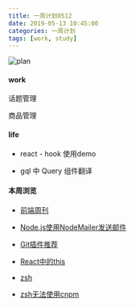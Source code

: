 ```yaml
---
title: 一周计划0512
date: 2019-05-13 10:45:00
categories: 一周计划
tags: [work, study]
---
```


![plan](https://user-gold-cdn.xitu.io/2018/9/3/1659f1969e015231?w=1424&h=698&f=png&s=1887559)

<!--more-->

#### work

话题管理

商品管理

#### life

* react - hook 使用demo

* gql 中 Query 组件翻译

#### 本周浏览

* [前端周刊](https://frontend-weekly.com/)

* [Node.js使用NodeMailer发送邮件](https://www.jianshu.com/p/ee200a67853c)

* [Git插件推荐](https://juejin.im/post/5c9727ce6fb9a070da500662)

* [React中的this](https://www.zhihu.com/question/300850914)

* [zsh](https://xiaozhou.net/learn-the-command-line-iterm-and-zsh-2017-06-23.html)



* [zsh无法使用cnpm](https://www.cnblogs.com/fanlinqiang/p/8395337.html)
